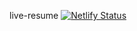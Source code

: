 live-resume
[![Netlify Status](https://api.netlify.com/api/v1/badges/e6ba5371-cb1a-4d22-9e67-a4edb83274e6/deploy-status)](https://app.netlify.com/sites/graphicl-testing/deploys)
